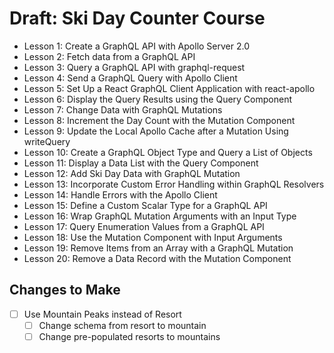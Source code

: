 # Draft: Ski Day Counter Course

- Lesson 1: Create a GraphQL API with Apollo Server 2.0
- Lesson 2: Fetch data from a GraphQL API
- Lesson 3: Query a GraphQL API with graphql-request
- Lesson 4: Send a GraphQL Query with Apollo Client
- Lesson 5: Set Up a React GraphQL Client Application with react-apollo
- Lesson 6: Display the Query Results using the Query Component
- Lesson 7: Change Data with GraphQL Mutations
- Lesson 8: Increment the Day Count with the Mutation Component
- Lesson 9: Update the Local Apollo Cache after a Mutation Using writeQuery
- Lesson 10: Create a GraphQL Object Type and Query a List of Objects
- Lesson 11: Display a Data List with the Query Component
- Lesson 12: Add Ski Day Data with GraphQL Mutation
- Lesson 13: Incorporate Custom Error Handling within GraphQL Resolvers
- Lesson 14: Handle Errors with the Apollo Client
- Lesson 15: Define a Custom Scalar Type for a GraphQL API
- Lesson 16: Wrap GraphQL Mutation Arguments with an Input Type
- Lesson 17: Query Enumeration Values from a GraphQL API
- Lesson 18: Use the Mutation Component with Input Arguments
- Lesson 19: Remove Items from an Array with a GraphQL Mutation
- Lesson 20: Remove a Data Record with the Mutation Component

## Changes to Make

- [ ] Use Mountain Peaks instead of Resort
  - [ ] Change schema from resort to mountain
  - [ ] Change pre-populated resorts to mountains
